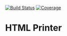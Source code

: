 [![Build Status](https://travis-ci.org/qcoumes/htmlprinter.svg?branch=master)](https://travis-ci.org/qcoumes/htmlprinter)
[![Coverage](https://coveralls.io/repos/github/qcoumes/htmlprinter/badge.svg?branch=master&service=github)](https://coveralls.io/github/qcoumes/htmlprinter?branch=master)

# HTML Printer
